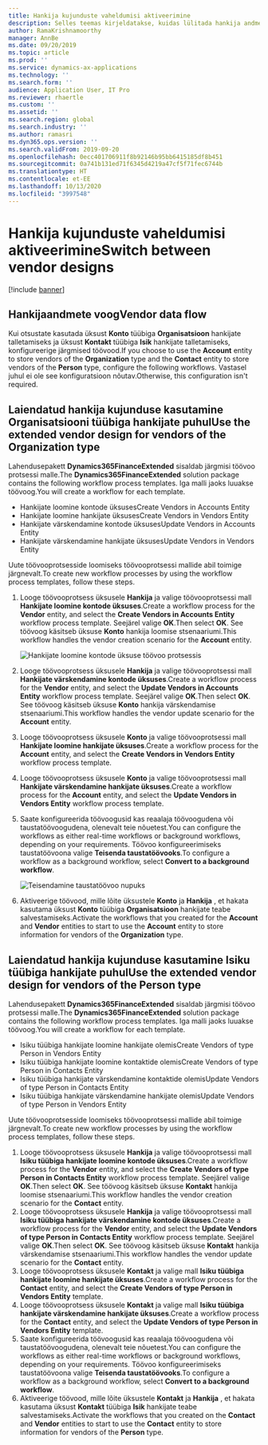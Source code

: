 ```yaml
---
title: Hankija kujunduste vaheldumisi aktiveerimine
description: Selles teemas kirjeldatakse, kuidas lülitada hankija andmete integreerimist teenusekomplekti Finance and Operations rakenduste ja teenuse Common Data Service vahel.
author: RamaKrishnamoorthy
manager: AnnBe
ms.date: 09/20/2019
ms.topic: article
ms.prod: ''
ms.service: dynamics-ax-applications
ms.technology: ''
ms.search.form: ''
audience: Application User, IT Pro
ms.reviewer: rhaertle
ms.custom: ''
ms.assetid: ''
ms.search.region: global
ms.search.industry: ''
ms.author: ramasri
ms.dyn365.ops.version: ''
ms.search.validFrom: 2019-09-20
ms.openlocfilehash: 0ecc401706911f8b92146b95bb6415185df8b451
ms.sourcegitcommit: 0a741b131ed71f6345d4219a47cf5f71fec6744b
ms.translationtype: HT
ms.contentlocale: et-EE
ms.lasthandoff: 10/13/2020
ms.locfileid: "3997548"
---
```

# <a name="switch-between-vendor-designs"></a><span data-ttu-id="5dda7-103">Hankija kujunduste vaheldumisi aktiveerimine</span><span class="sxs-lookup"><span data-stu-id="5dda7-103">Switch between vendor designs</span></span>

[!include [banner](../../includes/banner.md)]



## <a name="vendor-data-flow"></a><span data-ttu-id="5dda7-104">Hankijaandmete voog</span><span class="sxs-lookup"><span data-stu-id="5dda7-104">Vendor data flow</span></span> 

<span data-ttu-id="5dda7-105">Kui otsustate kasutada üksust **Konto** tüübiga **Organisatsioon** hankijate talletamiseks ja üksust **Kontakt** tüübiga **Isik** hankijate talletamiseks, konfigureerige järgmised töövood.</span><span class="sxs-lookup"><span data-stu-id="5dda7-105">If you choose to use the **Account** entity to store vendors of the **Organization** type and the **Contact** entity to store vendors of the **Person** type, configure the following workflows.</span></span> <span data-ttu-id="5dda7-106">Vastasel juhul ei ole see konfiguratsioon nõutav.</span><span class="sxs-lookup"><span data-stu-id="5dda7-106">Otherwise, this configuration isn't required.</span></span>

## <a name="use-the-extended-vendor-design-for-vendors-of-the-organization-type"></a><span data-ttu-id="5dda7-107">Laiendatud hankija kujunduse kasutamine Organisatsiooni tüübiga hankijate puhul</span><span class="sxs-lookup"><span data-stu-id="5dda7-107">Use the extended vendor design for vendors of the Organization type</span></span>

<span data-ttu-id="5dda7-108">Lahendusepakett **Dynamics365FinanceExtended** sisaldab järgmisi töövoo protsessi malle.</span><span class="sxs-lookup"><span data-stu-id="5dda7-108">The **Dynamics365FinanceExtended** solution package contains the following workflow process templates.</span></span> <span data-ttu-id="5dda7-109">Iga malli jaoks luuakse töövoog.</span><span class="sxs-lookup"><span data-stu-id="5dda7-109">You will create a workflow for each template.</span></span>

+ <span data-ttu-id="5dda7-110">Hankijate loomine kontode üksuses</span><span class="sxs-lookup"><span data-stu-id="5dda7-110">Create Vendors in Accounts Entity</span></span>
+ <span data-ttu-id="5dda7-111">Hankijate loomine hankijate üksuses</span><span class="sxs-lookup"><span data-stu-id="5dda7-111">Create Vendors in Vendors Entity</span></span>
+ <span data-ttu-id="5dda7-112">Hankijate värskendamine kontode üksuses</span><span class="sxs-lookup"><span data-stu-id="5dda7-112">Update Vendors in Accounts Entity</span></span>
+ <span data-ttu-id="5dda7-113">Hankijate värskendamine hankijate üksuses</span><span class="sxs-lookup"><span data-stu-id="5dda7-113">Update Vendors in Vendors Entity</span></span>

<span data-ttu-id="5dda7-114">Uute töövooprotsesside loomiseks töövooprotsessi mallide abil toimige järgnevalt.</span><span class="sxs-lookup"><span data-stu-id="5dda7-114">To create new workflow processes by using the workflow process templates, follow these steps.</span></span>

1. <span data-ttu-id="5dda7-115">Looge töövooprotsess üksusele **Hankija** ja valige töövooprotsessi mall **Hankijate loomine kontode üksuses**.</span><span class="sxs-lookup"><span data-stu-id="5dda7-115">Create a workflow process for the **Vendor** entity, and select the **Create Vendors in Accounts Entity** workflow process template.</span></span> <span data-ttu-id="5dda7-116">Seejärel valige **OK**.</span><span class="sxs-lookup"><span data-stu-id="5dda7-116">Then select **OK**.</span></span> <span data-ttu-id="5dda7-117">See töövoog käsitseb üksuse **Konto** hankija loomise stsenaariumi.</span><span class="sxs-lookup"><span data-stu-id="5dda7-117">This workflow handles the vendor creation scenario for the **Account** entity.</span></span>

    ![Hankijate loomine kontode üksuse töövoo protsessis](media/create_process.png)

2. <span data-ttu-id="5dda7-119">Looge töövooprotsess üksusele **Hankija** ja valige töövooprotsessi mall **Hankijate värskendamine kontode üksuses**.</span><span class="sxs-lookup"><span data-stu-id="5dda7-119">Create a workflow process for the **Vendor** entity, and select the **Update Vendors in Accounts Entity** workflow process template.</span></span> <span data-ttu-id="5dda7-120">Seejärel valige **OK**.</span><span class="sxs-lookup"><span data-stu-id="5dda7-120">Then select **OK**.</span></span> <span data-ttu-id="5dda7-121">See töövoog käsitseb üksuse **Konto** hankija värskendamise stsenaariumi.</span><span class="sxs-lookup"><span data-stu-id="5dda7-121">This workflow handles the vendor update scenario for the **Account** entity.</span></span>
3. <span data-ttu-id="5dda7-122">Looge töövooprotsess üksusele **Konto** ja valige töövooprotsessi mall **Hankijate loomine hankijate üksuses**.</span><span class="sxs-lookup"><span data-stu-id="5dda7-122">Create a workflow process for the **Account** entity, and select the **Create Vendors in Vendors Entity** workflow process template.</span></span>
4. <span data-ttu-id="5dda7-123">Looge töövooprotsess üksusele **Konto** ja valige töövooprotsessi mall **Hankijate värskendamine hankijate üksuses**.</span><span class="sxs-lookup"><span data-stu-id="5dda7-123">Create a workflow process for the **Account** entity, and select the **Update Vendors in Vendors Entity** workflow process template.</span></span>
5. <span data-ttu-id="5dda7-124">Saate konfigureerida töövoogusid kas reaalaja töövoogudena või taustatöövoogudena, olenevalt teie nõuetest.</span><span class="sxs-lookup"><span data-stu-id="5dda7-124">You can configure the workflows as either real-time workflows or background workflows, depending on your requirements.</span></span> <span data-ttu-id="5dda7-125">Töövoo konfigureerimiseks taustatöövoona valige **Teisenda taustatöövooks**.</span><span class="sxs-lookup"><span data-stu-id="5dda7-125">To configure a workflow as a background workflow, select **Convert to a background workflow**.</span></span>

    ![Teisendamine taustatöövoo nupuks](media/background_workflow.png)

6. <span data-ttu-id="5dda7-127">Aktiveerige töövood, mille lõite üksustele **Konto** ja **Hankija** , et hakata kasutama üksust **Konto** tüübiga **Organisatsioon** hankijate teabe salvestamiseks.</span><span class="sxs-lookup"><span data-stu-id="5dda7-127">Activate the workflows that you created for the **Account** and **Vendor** entities to start to use the **Account** entity to store information for vendors of the **Organization** type.</span></span>

## <a name="use-the-extended-vendor-design-for-vendors-of-the-person-type"></a><span data-ttu-id="5dda7-128">Laiendatud hankija kujunduse kasutamine Isiku tüübiga hankijate puhul</span><span class="sxs-lookup"><span data-stu-id="5dda7-128">Use the extended vendor design for vendors of the Person type</span></span>

<span data-ttu-id="5dda7-129">Lahendusepakett **Dynamics365FinanceExtended** sisaldab järgmisi töövoo protsessi malle.</span><span class="sxs-lookup"><span data-stu-id="5dda7-129">The **Dynamics365FinanceExtended** solution package contains the following workflow process templates.</span></span> <span data-ttu-id="5dda7-130">Iga malli jaoks luuakse töövoog.</span><span class="sxs-lookup"><span data-stu-id="5dda7-130">You will create a workflow for each template.</span></span>

+ <span data-ttu-id="5dda7-131">Isiku tüübiga hankijate loomine hankijate olemis</span><span class="sxs-lookup"><span data-stu-id="5dda7-131">Create Vendors of type Person in Vendors Entity</span></span>
+ <span data-ttu-id="5dda7-132">Isiku tüübiga hankijate loomine kontaktide olemis</span><span class="sxs-lookup"><span data-stu-id="5dda7-132">Create Vendors of type Person in Contacts Entity</span></span>
+ <span data-ttu-id="5dda7-133">Isiku tüübiga hankijate värskendamine kontaktide olemis</span><span class="sxs-lookup"><span data-stu-id="5dda7-133">Update Vendors of type Person in Contacts Entity</span></span>
+ <span data-ttu-id="5dda7-134">Isiku tüübiga hankijate värskendamine hankijate olemis</span><span class="sxs-lookup"><span data-stu-id="5dda7-134">Update Vendors of type Person in Vendors Entity</span></span>

<span data-ttu-id="5dda7-135">Uute töövooprotsesside loomiseks töövooprotsessi mallide abil toimige järgnevalt.</span><span class="sxs-lookup"><span data-stu-id="5dda7-135">To create new workflow processes by using the workflow process templates, follow these steps.</span></span>

1. <span data-ttu-id="5dda7-136">Looge töövooprotsess üksusele **Hankija** ja valige töövooprotsessi mall **Isiku tüübiga hankijate loomine kontode üksuses**.</span><span class="sxs-lookup"><span data-stu-id="5dda7-136">Create a workflow process for the **Vendor** entity, and select the **Create Vendors of type Person in Contacts Entity** workflow process template.</span></span> <span data-ttu-id="5dda7-137">Seejärel valige **OK**.</span><span class="sxs-lookup"><span data-stu-id="5dda7-137">Then select **OK**.</span></span> <span data-ttu-id="5dda7-138">See töövoog käsitseb üksuse **Kontakt** hankija loomise stsenaariumi.</span><span class="sxs-lookup"><span data-stu-id="5dda7-138">This workflow handles the vendor creation scenario for the **Contact** entity.</span></span>
2. <span data-ttu-id="5dda7-139">Looge töövooprotsess üksusele **Hankija** ja valige töövooprotsessi mall **Isiku tüübiga hankijate värskendamine kontode üksuses**.</span><span class="sxs-lookup"><span data-stu-id="5dda7-139">Create a workflow process for the **Vendor** entity, and select the **Update Vendors of type Person in Contacts Entity** workflow process template.</span></span> <span data-ttu-id="5dda7-140">Seejärel valige **OK**.</span><span class="sxs-lookup"><span data-stu-id="5dda7-140">Then select **OK**.</span></span> <span data-ttu-id="5dda7-141">See töövoog käsitseb üksuse **Kontakt** hankija värskendamise stsenaariumi.</span><span class="sxs-lookup"><span data-stu-id="5dda7-141">This workflow handles the vendor update scenario for the **Contact** entity.</span></span>
3. <span data-ttu-id="5dda7-142">Looge töövooprotsess üksusele **Kontakt** ja valige mall **Isiku tüübiga hankijate loomine hankijate üksuses**.</span><span class="sxs-lookup"><span data-stu-id="5dda7-142">Create a workflow process for the **Contact** entity, and select the **Create Vendors of type Person in Vendors Entity** template.</span></span>
4. <span data-ttu-id="5dda7-143">Looge töövooprotsess üksusele **Kontakt** ja valige mall **Isiku tüübiga hankijate värskendamine hankijate üksuses**.</span><span class="sxs-lookup"><span data-stu-id="5dda7-143">Create a workflow process for the **Contact** entity, and select the **Update Vendors of type Person in Vendors Entity** template.</span></span>
5. <span data-ttu-id="5dda7-144">Saate konfigureerida töövoogusid kas reaalaja töövoogudena või taustatöövoogudena, olenevalt teie nõuetest.</span><span class="sxs-lookup"><span data-stu-id="5dda7-144">You can configure the workflows as either real-time workflows or background workflows, depending on your requirements.</span></span> <span data-ttu-id="5dda7-145">Töövoo konfigureerimiseks taustatöövoona valige **Teisenda taustatöövooks**.</span><span class="sxs-lookup"><span data-stu-id="5dda7-145">To configure a workflow as a background workflow, select **Convert to a background workflow**.</span></span>
6. <span data-ttu-id="5dda7-146">Aktiveerige töövood, mille lõite üksustele **Kontakt** ja **Hankija** , et hakata kasutama üksust **Kontakt** tüübiga **Isik** hankijate teabe salvestamiseks.</span><span class="sxs-lookup"><span data-stu-id="5dda7-146">Activate the workflows that you created on the **Contact** and **Vendor** entities to start to use the **Contact** entity to store information for vendors of the **Person** type.</span></span>
